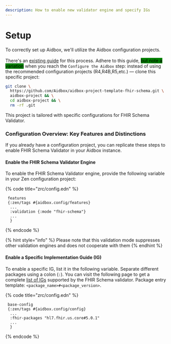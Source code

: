 ```yaml
---
description: How to enable new validator engine and specify IGs
---
```


# Setup

To correctly set up Aidbox, we'll utilize the Aidbox configuration projects. \
\
There's an [existing guide](../../../getting-started-1/run-aidbox/run-aidbox-locally-with-docker.md) for this process. Adhere to this guide, <mark style="background-color:green;">but note a variation</mark> when you reach the `Configure the Aidbox` step: instead of using the recommended configuration projects (R4,R4B,R5,etc.) — clone this specific project:

```sh
git clone \
  https://github.com/Aidbox/aidbox-project-template-fhir-schema.git \
  aidbox-project && \
  cd aidbox-project && \
  rm -rf .git
```

This project is tailored with specific configurations for FHIR Schema Validator.

### Configuration Overview: Key Features and Distinctions

If you already have a configuration project, you can replicate these steps to enable FHIR Schema Validator in your Aidbox instance.

#### Enable the FHIR Schema Validator Engine

To enable the FHIR Schema Validator engine, provide the following variable in your Zen configuration project:

{% code title="zrc/config.edn" %}
```
 features
 {:zen/tags #{aidbox.config/features}
  ...
  :validation {:mode "fhir-schema"}
  ...
  }

```
{% endcode %}

{% hint style="info" %}
Please note that this validation mode suppresses other validation engines and does not cooperate with them
{% endhint %}

#### Enable a Specific Implementation Guide (IG)

To enable a specific IG, list it in the following variable. Separate different packages using a colon (`:`). You can visit the following page to get a complete [list of IGs](supported-implementation-guides.md) supported by the FHIR Schema validator. Package entry template: `<package_name>#<package_version>`.

{% code title="zrc/config.edn" %}
```
 base-config
 {:zen/tags #{aidbox.config/config}
  ...
  :fhir-packages "hl7.fhir.us.core#5.0.1"
  ...
  }

```
{% endcode %}
